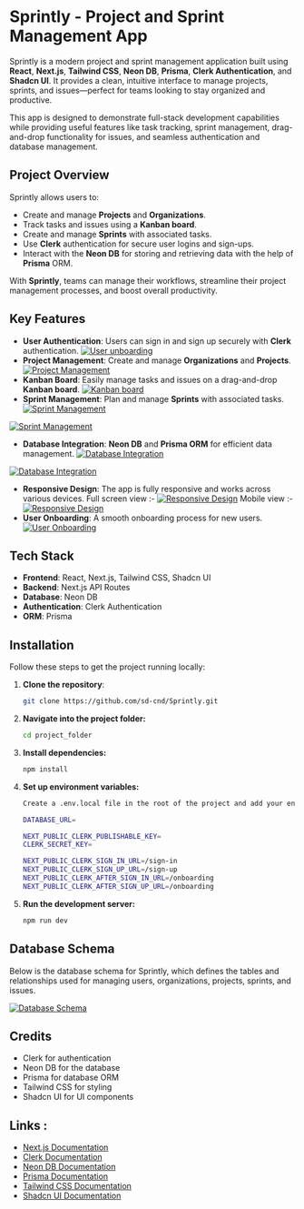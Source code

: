 # Sprintly - Project and Sprint Management App

Sprintly is a modern project and sprint management application built using **React**, **Next.js**, **Tailwind CSS**, **Neon DB**, **Prisma**, **Clerk Authentication**, and **Shadcn UI**. It provides a clean, intuitive interface to manage projects, sprints, and issues—perfect for teams looking to stay organized and productive.

This app is designed to demonstrate full-stack development capabilities while providing useful features like task tracking, sprint management, drag-and-drop functionality for issues, and seamless authentication and database management.

## Project Overview

Sprintly allows users to:
- Create and manage **Projects** and **Organizations**.
- Track tasks and issues using a **Kanban board**.
- Create and manage **Sprints** with associated tasks.
- Use **Clerk** authentication for secure user logins and sign-ups.
- Interact with the **Neon DB** for storing and retrieving data with the help of **Prisma** ORM.

With **Sprintly**, teams can manage their workflows, streamline their project management processes, and boost overall productivity.

## Key Features

- **User Authentication**: Users can sign in and sign up securely with **Clerk** authentication.
[![User unboarding](https://i.imgur.com/fF3Tnwf.png)](https://i.imgur.com/fF3Tnwf.png)
- **Project Management**: Create and manage **Organizations** and **Projects**.
[![Project Management](https://i.imgur.com/aUawYH6.png)](https://i.imgur.com/aUawYH6.png)
- **Kanban Board**: Easily manage tasks and issues on a drag-and-drop **Kanban board**.
[![Kanban board](https://i.imgur.com/zMfwKDz.png)](https://i.imgur.com/zMfwKDz.png)
- **Sprint Management**: Plan and manage **Sprints** with associated tasks.
[![Sprint Management](https://i.imgur.com/y3dKarA.png)](https://i.imgur.com/y3dKarA.png)

[![Sprint Management](https://i.imgur.com/2vTItVb.png)](https://i.imgur.com/2vTItVb.png)

- **Database Integration**: **Neon DB** and **Prisma ORM** for efficient data management.
[![Database Integration](https://i.imgur.com/sbGF6Hl.png)](https://i.imgur.com/sbGF6Hl.png)

[![Database Integration](https://i.imgur.com/MaMzJEi.png)](https://i.imgur.com/MaMzJEi.png)

- **Responsive Design**: The app is fully responsive and works across various devices.
Full screen view :-
[![Responsive Design](https://i.imgur.com/uGsf3yq.png)](https://i.imgur.com/uGsf3yq.png)
Mobile view :-
[![Responsive Design](https://i.imgur.com/qGbjvHx.png)](https://i.imgur.com/qGbjvHx.png)
- **User Onboarding**: A smooth onboarding process for new users.
[![User Onboarding](https://i.imgur.com/X36Hlaq.png)](https://i.imgur.com/X36Hlaq.png)

## Tech Stack

- **Frontend**: React, Next.js, Tailwind CSS, Shadcn UI
- **Backend**: Next.js API Routes
- **Database**: Neon DB
- **Authentication**: Clerk Authentication
- **ORM**: Prisma

## Installation

Follow these steps to get the project running locally:

1. **Clone the repository**:

   ```bash
   git clone https://github.com/sd-cnd/Sprintly.git
   
2. **Navigate into the project folder:**

   ```bash
   cd project_folder
   ```

3. **Install dependencies:**

    ```bash
    npm install
    ```
    
4. **Set up environment variables:**
    ```bash
    Create a .env.local file in the root of the project and add your environment variables.

    DATABASE_URL=

    NEXT_PUBLIC_CLERK_PUBLISHABLE_KEY=
    CLERK_SECRET_KEY=
    
    NEXT_PUBLIC_CLERK_SIGN_IN_URL=/sign-in
    NEXT_PUBLIC_CLERK_SIGN_UP_URL=/sign-up
    NEXT_PUBLIC_CLERK_AFTER_SIGN_IN_URL=/onboarding
    NEXT_PUBLIC_CLERK_AFTER_SIGN_UP_URL=/onboarding
    ```

5.  **Run the development server:**
    ```bash
    npm run dev
    ```

## Database Schema

Below is the database schema for Sprintly, which defines the tables and relationships used for managing users, organizations, projects, sprints, and issues.

[![Database Schema](https://i.imgur.com/01o8ovN.png)](https://i.imgur.com/01o8ovN.png)

## Credits
- Clerk for authentication
- Neon DB for the database
- Prisma for database ORM
- Tailwind CSS for styling
- Shadcn UI for UI components

## Links :
- [Next.js Documentation](https://nextjs.org/docs)
- [Clerk Documentation](https://clerk.dev/docs)
- [Neon DB Documentation](https://neon.tech/docs)
- [Prisma Documentation](https://www.prisma.io/docs)
- [Tailwind CSS Documentation](https://tailwindcss.com/docs)
- [Shadcn UI Documentation](https://ui.shadcn.com/docs)

